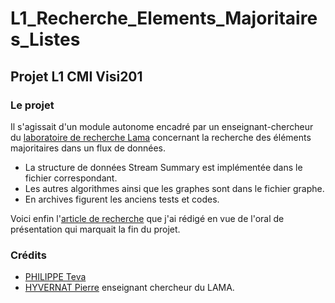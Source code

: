 # L1_Recherche_Elements_Majoritaires_Listes
## Projet L1 CMI Visi201

### Le projet

Il s'agissait d'un module autonome encadré par un enseignant-chercheur du [laboratoire de recherche Lama](https://www.lama.univ-savoie.fr/) concernant la recherche des éléments majoritaires dans un flux de données.

- La structure de données Stream Summary est implémentée dans le fichier correspondant.
- Les autres algorithmes ainsi que les graphes sont dans le fichier graphe.
- En archives figurent les anciens tests et codes.

Voici enfin l'[article de recherche](http://os-vps418.infomaniak.ch:1250/mediawiki/index.php/Calcul_approch%C3%A9_de_l%27%C3%A9l%C3%A9ment_majoritaire,_et_autres_algorithmes_approch%C3%A9s) que j'ai rédigé en vue de l'oral de présentation qui marquait la fin du projet.

### Crédits
- [PHILIPPE Teva](https://github.com/TevaPhilippe05)
- [HYVERNAT Pierre](https://github.com/phyver) enseignant chercheur du LAMA.
